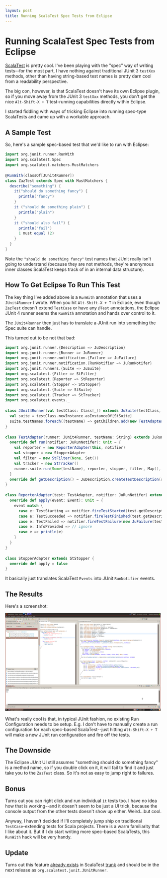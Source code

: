 ```yaml
---
layout: post
title: Running ScalaTest Spec Tests from Eclipse
---
```


Running ScalaTest Spec Tests from Eclipse
=========================================

[ScalaTest](http://www.artima.com/scalatest/) is pretty cool. I've been playing with the "spec" way of writing tests--for the most part, I have nothing against traditional JUnit 3 `testXxx` methods, other than having string-based test names is pretty darn cool from a readability perspective.

The big con, however, is that ScalaTest doesn't have its own Eclipse plugin, so if you move away from the JUnit 3 `testXxx` methods, you don't get the nice `Alt-Shift-X + T` test-running capabilities directly within Eclipse.

I started fiddling with ways of tricking Eclipse into running spec-type ScalaTests and came up with a workable approach.

A Sample Test
-------------

So, here's a sample spec-based test that we'd like to run with Eclipse:

```scala
import org.junit.runner.RunWith
import org.scalatest.Spec
import org.scalatest.matchers.MustMatchers

@RunWith(classOf[JUnit4Runner])
class ZazTest extends Spec with MustMatchers {
  describe("something") {
    it("should do something fancy") {
      println("fancy")
    }
    it ("should do something plain") {
      println("plain")
    }
    it ("should also fail") {
      println("fail")
      1 must equal (2)
    }
  }
}
```

Note the `"should do something fancy"` test names that JUnit really isn't going to understand (because they are not methods, they're anonymous inner classes ScalaTest keeps track of in an internal data structure).

How To Get Eclipse To Run This Test
-----------------------------------

The key thing I've added above is a `RunWith` annotation that uses a `JUnit4Runner` I wrote. When you hit `Alt-Shift-X + T` in Eclipse, even though `ZazTest` doesn't extend `TestCase` or have any `@Test` annotations, the Eclipse JUnit 4 runner seems the `RunWith` annotation and hands over control to it.

The `JUnit4Runner` then just has to translate a JUnit run into something the Spec suite can handle.

This turned out to be not that bad:

```scala
import org.junit.runner.{Description => JuDescription}
import org.junit.runner.{Runner => JuRunner}
import org.junit.runner.notification.{Failure => JuFailure}
import org.junit.runner.notification.{RunNotifier => JuRunNotifer}
import org.junit.runners.{Suite => JuSuite}
import org.scalatest.{Filter => StFilter}
import org.scalatest.{Reporter => StReporter}
import org.scalatest.{Stopper => StStopper}
import org.scalatest.{Suite => StSuite}
import org.scalatest.{Tracker => StTracker}
import org.scalatest.events._

class JUnit4Runner(val testClass: Class[_]) extends JuSuite(testClass, new java.util.ArrayList[JuRunner]()) {
  val suite = testClass.newInstance.asInstanceOf[StSuite]
  suite.testNames.foreach((testName) => getChildren.add(new TestAdapter(this, testName)))
}

class TestAdapter(runner: JUnit4Runner, testName: String) extends JuRunner {
  override def run(notifier: JuRunNotifer): Unit = {
    val reporter = new ReporterAdapter(this, notifier)
    val stopper = new StopperAdapter
    val filter = new StFilter(None, Set())
    val tracker = new StTracker()
    runner.suite.run(Some(testName), reporter, stopper, filter, Map(), None, tracker)
  }
  override def getDescription() = JuDescription.createTestDescription(runner.testClass, testName)
}

class ReporterAdapter(test: TestAdapter, notifier: JuRunNotifer) extends StReporter {
  override def apply(event: Event): Unit = {
    event match {
      case e: TestStarting => notifier.fireTestStarted(test.getDescription)
      case e: TestSucceeded => notifier.fireTestFinished(test.getDescription)
      case e: TestFailed => notifier.fireTestFailure(new JuFailure(test.getDescription, e.throwable.get))
      case e: InfoProvided => // ignore
      case e => println(e)
    }
  }
}

class StopperAdapter extends StStopper {
  override def apply = false
}
```

It basically just translates ScalaTest `Events` into JUnit `RunNotifier` events.

The Results
-----------

Here's a screenshot:

<a href="/images/screenshot-scalatest.png" border="0">
  <img src="/images/screenshot-scalatest.png" width="500" border="0">
</a>

What's really cool is that, in typical JUnit fashion, no existing Run Configuration needs to be setup. E.g. I don't have to manually create a run configuration for each spec-based ScalaTest--just hitting `Alt-Shift-X + T` will make a new JUnit run configuration and fire off the tests.

The Downside
------------

The Eclipse JUnit UI still assumes "something should do something fancy" is a method name, so if you double click on it, it will fail to find it and just take you to the `ZazTest`  class. So it's not as easy to jump right to failures.

Bonus
-----

Turns out you can right click and run individual `it` tests too. I have no idea how that is working--and it doesn't seem to be just a UI trick, because the console output from the other tests doesn't show up either. Weird...but cool.

Anyway, I haven't decided if I'll completely jump ship on traditional `TestCase`-extending tests for Scala projects. There is a warm familiarity that I like about it. But if I do start writing more spec-based ScalaTests, this `RunWith` hack will be very handy.

**Update**
----------

Turns out this feature [already exists](http://www.artima.com/forums/flat.jsp?forum=284&thread=254074) in ScalaTest [trunk](https://scalatest.dev.java.net/source/browse/scalatest/trunk/app/src/main/scala/org/scalatest/junit/JUnitRunner.scala?rev=1789&view=markup) and should be in the next release as `org.scalatest.junit.JUnitRunner`.









